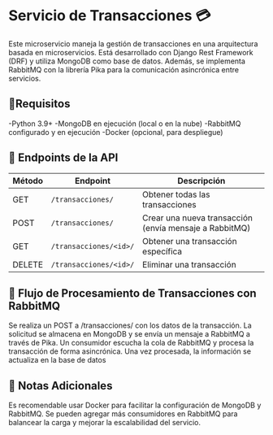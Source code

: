 # **Servicio de Transacciones 💳**

Este microservicio maneja la gestión de transacciones en una arquitectura basada en microservicios. Está desarrollado con Django Rest Framework (DRF) y utiliza MongoDB como base de datos. Además, se implementa RabbitMQ con la librería Pika para la comunicación asincrónica entre servicios.

## 📌Requisitos
-Python 3.9+
-MongoDB en ejecución (local o en la nube)
-RabbitMQ configurado y en ejecución
-Docker (opcional, para despliegue)

## 📡 Endpoints de la API

| Método | Endpoint               | Descripción |
|--------|------------------------|-------------|
| GET    | `/transacciones/`      | Obtener todas las transacciones |
| POST   | `/transacciones/`      | Crear una nueva transacción (envía mensaje a RabbitMQ) |
| GET    | `/transacciones/<id>/` | Obtener una transacción específica |
| DELETE | `/transacciones/<id>/` | Eliminar una transacción |

## 🔄 Flujo de Procesamiento de Transacciones con RabbitMQ
Se realiza un POST a /transacciones/ con los datos de la transacción.
La solicitud se almacena en MongoDB y se envía un mensaje a RabbitMQ a través de Pika.
Un consumidor escucha la cola de RabbitMQ y procesa la transacción de forma asincrónica.
Una vez procesada, la información se actualiza en la base de datos



## 📌 Notas Adicionales
Es recomendable usar Docker para facilitar la configuración de MongoDB y RabbitMQ.
Se pueden agregar más consumidores en RabbitMQ para balancear la carga y mejorar la escalabilidad del servicio.

